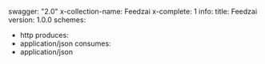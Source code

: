 swagger: "2.0"
x-collection-name: Feedzai
x-complete: 1
info:
  title: Feedzai
  version: 1.0.0
schemes:
- http
produces:
- application/json
consumes:
- application/json